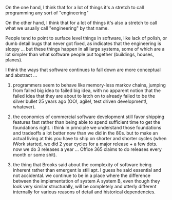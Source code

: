 On the one hand, I think that for a lot of things it's a stretch to call programming any sort of "engineering"

On the other hand, I think that for a lot of things it's also a stretch to call what we usually call "engineering" by that name.

People tend to point to surface level things in software, like lack of polish, or dumb detail bugs that never got fixed, as indicates that the engineering is sloppy ... but these things happen in all large systems, some of which are a lot simpler than what software people put together (buildings, houses, planes).

I think the ways that software continues to fall down are more conceptual and abstract ...

1. programmers seem to behave like memory-less markov chains, jumping from failed big idea to failed big idea, with no apparent notion that the failed idea that they are about to latch on to already failed to be the silver bullet 25 years ago (OO!, agile!, test driven development!,  whatever).

2. the economics of commercial software development still favor shipping features fast rather than being able to spend sufficient time to get the foundations right. i think in principle we understand those foundations and tradeoffs a lot better now than we did in the 80s. but to make an actual living at this you have to ship on shorter and shorter cycles (when iWork started, we did 2 year cycles for a major release + a few dots. now we do 3 releases a year ... Office 365 claims to do releases every month or some shit).

3. the thing that Brooks said about the complexity of software being inherent rather than emergent is still apt.  I guess he said essential and not accidental. we continue to be in a place where the difference between the implementation of system A system B, even though they look very similar structurally, will be completely and utterly different internally for various reasons of detail and historical dependencies.

